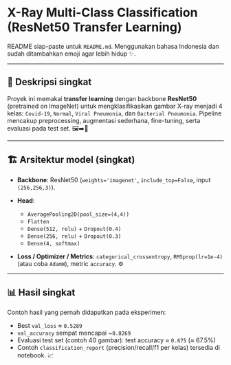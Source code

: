 # X-Ray Multi-Class Classification (ResNet50 Transfer Learning)

README siap-paste untuk `README.md`. Menggunakan bahasa Indonesia dan sudah ditambahkan emoji agar lebih hidup ✨.

---

## 📌 Deskripsi singkat

Proyek ini memakai **transfer learning** dengan backbone **ResNet50** (pretrained on ImageNet) untuk mengklasifikasikan gambar X-ray menjadi 4 kelas: `Covid-19`, `Normal`, `Viral Pneumonia`, dan `Bacterial Pneumonia`. Pipeline mencakup preprocessing, augmentasi sederhana, fine-tuning, serta evaluasi pada test set. 🖼️➡️🤖

---

## 🏗️ Arsitektur model (singkat)

* **Backbone**: ResNet50 (`weights='imagenet'`, `include_top=False`, input `(256,256,3)`).
* **Head**:

  * `AveragePooling2D(pool_size=(4,4))`
  * `Flatten`
  * `Dense(512, relu)` + `Dropout(0.4)`
  * `Dense(256, relu)` + `Dropout(0.3)`
  * `Dense(4, softmax)`
* **Loss / Optimizer / Metrics**: `categorical_crossentropy`, `RMSprop(lr=1e-4)` (atau coba `AdamW`), metric `accuracy`. ⚙️

---


## 📊 Hasil singkat

Contoh hasil yang pernah didapatkan pada eksperimen:

* Best `val_loss` ≈ `0.5289`
* `val_accuracy` sempat mencapai \~`0.8269`
* Evaluasi test set (contoh 40 gambar): test accuracy ≈ `0.675` (≈ 67.5%)
* Contoh `classification_report` (precision/recall/f1 per kelas) tersedia di notebook. 📈
